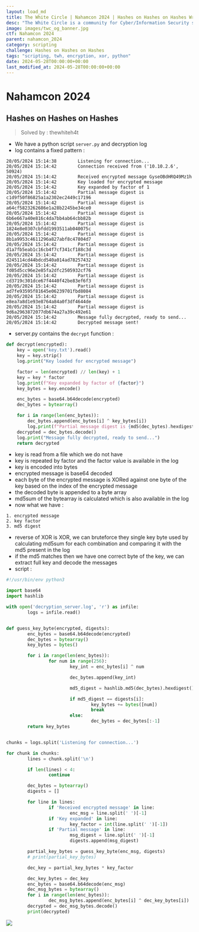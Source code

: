 ```yaml
---
layout: load_md
title: The White Circle | Nahamcon 2024 | Hashes on Hashes on Hashes Writeup
desc: "The White Circle is a community for Cyber/Information Security students, enthusiasts and professionals. You can discuss anything related to Security, share your knowledge with others, get help when you need it and proceed further in your journey with amazing people from all over the world."
image: images/twc_og_banner.jpg
ctf: Nahamcon 2024
parent: nahamcon_2024
category: scripting
challenge: Hashes on Hashes on Hashes
tags: "scripting, twh, encryption, xor, python"
date: 2024-05-28T00:00:00+00:00
last_modified_at: 2024-05-28T00:00:00+00:00
---
```


<h1 class="heading card-title white-text">Nahamcon 2024</h1>


## Hashes on Hashes on Hashes
> Solved by : thewhiteh4t


- We have a python script `server.py` and decryption log
- log contains a fixed pattern : 

```
20/05/2024 15:14:38        Listening for connection...
20/05/2024 15:14:42        Connection received from ('10.10.2.6', 50924)
20/05/2024 15:14:42        Received encrypted message GyseOBdHRQ49Mz1h
20/05/2024 15:14:42        Key loaded for encrypted message
20/05/2024 15:14:42        Key expanded by factor of 1
20/05/2024 15:14:42        Partial message digest is c1d9f50f86825a1a2302ec2449c17196
20/05/2024 15:14:42        Partial message digest is a64cf5823262686e1a28b2245be34ce0
20/05/2024 15:14:42        Partial message digest is 6b6e667a40e816c4da7bb4ab64cbb82b
20/05/2024 15:14:42        Partial message digest is 1824e8e0307cbfdd1993511ab040075c
20/05/2024 15:14:42        Partial message digest is 8b1a9953c4611296a827abf8c47804d7
20/05/2024 15:14:42        Partial message digest is d1a7fb5eab1c16cb4f7cf341cf188c3d
20/05/2024 15:14:42        Partial message digest is d245114cd44bdcd540a014ad78257432
20/05/2024 15:14:42        Partial message digest is fd05d5cc96e2e85fa2dfc2505932cf76
20/05/2024 15:14:42        Partial message digest is cd3719c301dce67f4440f42be83ef6f3
20/05/2024 15:14:42        Partial message digest is ad7fe93595f81645e06239701fbd8084
20/05/2024 15:14:42        Partial message digest is e8ea7a8d1e93e8764a84a0f3df4644de
20/05/2024 15:14:42        Partial message digest is 9d6a2963872077db674a27a39c492e61
20/05/2024 15:14:42        Message fully decrypted, ready to send...
20/05/2024 15:14:42        Decrypted message sent!
```

- server.py contains the `decrypt` function : 

```python
def decrypt(encrypted):
    key = open('key.txt').read()
    key = key.strip()
    log.print("Key loaded for encrypted message")

    factor = len(encrypted) // len(key) + 1
    key = key * factor
    log.print(f"Key expanded by factor of {factor}")
    key_bytes = key.encode()

    enc_bytes = base64.b64decode(encrypted)
    dec_bytes = bytearray()

    for i in range(len(enc_bytes)):
        dec_bytes.append(enc_bytes[i] ^ key_bytes[i])
        log.print(f"Partial message digest is {md5(dec_bytes).hexdigest()}")
    decrypted = dec_bytes.decode()
    log.print("Message fully decrypted, ready to send...")
    return decrypted
```

- key is read from a file which we do not have
- key is repeated by factor and the factor value is available in the log
- key is encoded into bytes
- encrypted message is base64 decoded
- each byte of the encrypted message is XORed against one byte of the key based on the index of the encrypted message
- the decoded byte is appended to a byte array
- md5sum of the bytearray is calculated which is also available in the log
- now what we have : 

```
1. encrypted message
2. key factor
3. md5 digest
```

- reverse of XOR is XOR, we can bruteforce they single key byte used by calculating md5sum for each combination and comparing it with the md5 present in the log
- if the md5 matches then we have one correct byte of the key, we can extract full key and decode the messages
- script : 

```python
#!/usr/bin/env python3

import base64
import hashlib

with open('decryption_server.log', 'r') as infile:
        logs = infile.read()


def guess_key_byte(encrypted, digests):
        enc_bytes = base64.b64decode(encrypted)
        dec_bytes = bytearray()
        key_bytes = bytes()

        for i in range(len(enc_bytes)):
                for num in range(256):
                        key_int = enc_bytes[i] ^ num

                        dec_bytes.append(key_int)

                        md5_digest = hashlib.md5(dec_bytes).hexdigest()

                        if md5_digest == digests[i]:
                                key_bytes += bytes([num])
                                break
                        else:
                                dec_bytes = dec_bytes[:-1]
        return key_bytes


chunks = logs.split('Listening for connection...')

for chunk in chunks:
        lines = chunk.split('\n')

        if len(lines) < 4:
                continue

        dec_bytes = bytearray()
        digests = []

        for line in lines:
                if 'Received encrypted message' in line:
                        enc_msg = line.split(' ')[-1]
                if 'Key expanded' in line:
                        key_factor = int(line.split(' ')[-1])
                if 'Partial message' in line:
                        msg_digest = line.split(' ')[-1]
                        digests.append(msg_digest)

        partial_key_bytes = guess_key_byte(enc_msg, digests)
        # print(partial_key_bytes)

        dec_key = partial_key_bytes * key_factor

        dec_key_bytes = dec_key
        enc_bytes = base64.b64decode(enc_msg)
        dec_msg_bytes = bytearray()
        for i in range(len(enc_bytes)):
                dec_msg_bytes.append(enc_bytes[i] ^ dec_key_bytes[i])
        decrypted = dec_msg_bytes.decode()
        print(decrypted)
```


![](https://i.imgur.com/GRpwnLU.png)



